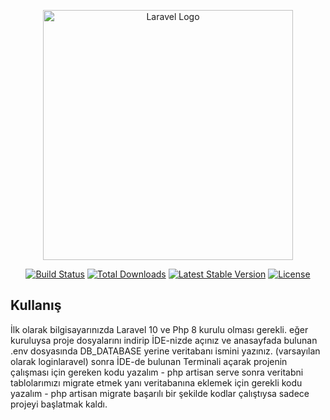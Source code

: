<p align="center"><a href="https://laravel.com" target="_blank"><img src="https://raw.githubusercontent.com/laravel/art/master/logo-lockup/5%20SVG/2%20CMYK/1%20Full%20Color/laravel-logolockup-cmyk-red.svg" width="400" alt="Laravel Logo"></a></p>

<p align="center">
<a href="https://github.com/laravel/framework/actions"><img src="https://github.com/laravel/framework/workflows/tests/badge.svg" alt="Build Status"></a>
<a href="https://packagist.org/packages/laravel/framework"><img src="https://img.shields.io/packagist/dt/laravel/framework" alt="Total Downloads"></a>
<a href="https://packagist.org/packages/laravel/framework"><img src="https://img.shields.io/packagist/v/laravel/framework" alt="Latest Stable Version"></a>
<a href="https://packagist.org/packages/laravel/framework"><img src="https://img.shields.io/packagist/l/laravel/framework" alt="License"></a>
</p>

## Kullanış
İlk olarak bilgisayarınızda Laravel 10 ve Php 8 kurulu olması gerekli.
eğer kuruluysa proje dosyalarını indirip İDE-nizde açınız ve anasayfada bulunan .env dosyasında DB_DATABASE yerine veritabanı ismini yazınız. (varsayılan olarak loginlaravel) sonra İDE-de bulunan Terminali açarak projenin çalışması için gereken kodu yazalım - php artisan serve
sonra veritabni tablolarımızı migrate etmek yanı veritabanına eklemek için gerekli kodu yazalım - php artisan migrate
başarılı bir şekilde kodlar çalıştıysa sadece projeyi başlatmak kaldı.

